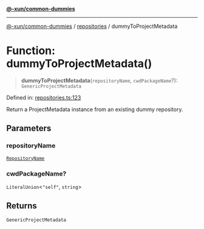 [**@-xun/common-dummies**](../../README.md)

***

[@-xun/common-dummies](../../README.md) / [repositories](../README.md) / dummyToProjectMetadata

# Function: dummyToProjectMetadata()

> **dummyToProjectMetadata**(`repositoryName`, `cwdPackageName`?): `GenericProjectMetadata`

Defined in: [repositories.ts:123](https://github.com/Xunnamius/test-utils/blob/caac67a1d6e0c5e1aeb45c401e1a8b6bf34e8e5b/packages/common-dummies/src/repositories.ts#L123)

Return a ProjectMetadata instance from an existing dummy repository.

## Parameters

### repositoryName

[`RepositoryName`](../type-aliases/RepositoryName.md)

### cwdPackageName?

`LiteralUnion`\<`"self"`, `string`\>

## Returns

`GenericProjectMetadata`
